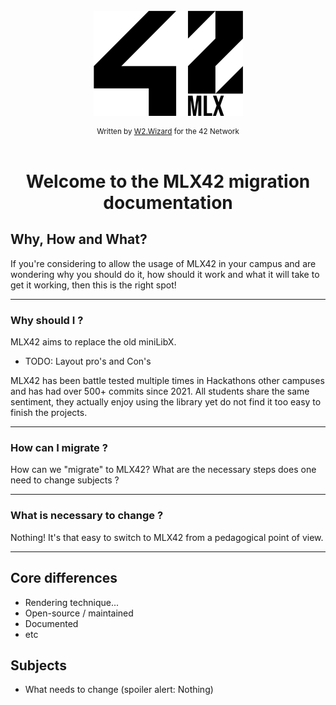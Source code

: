<!----------------------------------------------------------------------------
Copyright @ 2021-2022 Codam Coding College. All rights reserved.
See copyright and license notice in the root project for more information.
----------------------------------------------------------------------------->

</br>
<div align="center">
  <img src="./assets/logo.png" alt="42MLX_Logo">
</div>
<div align="center" style="margin-top: 8px;">
  <sub>Written by <a href="https://portfolio.w2wizard.dev/">W2.Wizard</a> for the 42 Network</sub>
</div>
</br>

<div align="center">
    <h1>Welcome to the MLX42 migration documentation</h1>
</div>

## Why, How and What?
If you're considering to allow the usage of MLX42 in your campus and are wondering why you should do it, how should it work and what it will take to get it working, then this is the right spot!

---

### Why should I ?
MLX42 aims to replace the old miniLibX.

- TODO: Layout pro's and Con's

MLX42 has been battle tested multiple times in Hackathons other campuses and has had over 500+ commits since 2021. All students share the same sentiment, they actually enjoy using the library yet do not find it too easy to finish the projects.

---

### How can I migrate ?
How can we "migrate" to MLX42? What are the necessary steps does one need to change subjects ?

---

### What is necessary to change ?
Nothing! It's that easy to switch to MLX42 from a pedagogical point of view.

---

## Core differences

- Rendering technique...
- Open-source / maintained
- Documented
- etc

## Subjects

- What needs to change (spoiler alert: Nothing)
